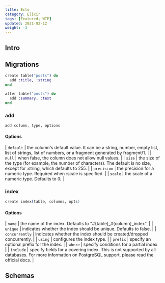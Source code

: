 ```yaml
---
title: Ecto
category: Elixir
tags: [Featured, WIP]
updated: 2021-02-12
weight: -3
---
```


Intro
-------------------------------------

Migrations
-------------------------------------

```elixir
create table("posts") do
  add :title, :string
end

alter table("posts") do
  add :summary, :text
end
```


### add

```elixir
add column, type, options
```

#### Options

| `default` | the column's default value. It can be a string, number, empty list, list of strings, list of numbers, or a fragment generated by fragment/1. |
| `null` | when false, the column does not allow null values. |
| `size` | the size of the type (for example, the number of characters). The default is no size, except for :string, which defaults to 255. |
| `precision` | the precision for a numeric type. Required when :scale is specified. |
| `scale` | the scale of a numeric type. Defaults to 0. |

### index

```elixir
create index(table, columns, opts)
```

#### Options

| `name` | the name of the index. Defaults to "#{table}_#{column}_index". |
| `unique` | indicates whether the index should be unique. Defaults to false. |
| `concurrently` | indicates whether the index should be created/dropped concurrently. |
| `using` | configures the index type. |
| `prefix` | specify an optional prefix for the index. |
| `where` | specify conditions for a partial index. |
| `include` | specify fields for a covering index. This is not supported by all databases. For more information on PostgreSQL support, please read the official docs. |

Schemas
-------------------------------------

